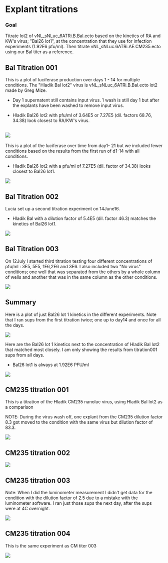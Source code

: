 Explant titrations
================

### Goal

Titrate lot2 of vNL\_sNLuc\_6ATRi.B.Bal.ecto based on the kinetics of RA and KW's virus; "Bal26 lot1", at the concentration that they use for infection experiments (1.92E6 pfu/ml). Then titrate vNL\_sNLuc.6ATRi.AE.CM235.ecto using our Bal titer as a reference.

Bal Titration 001
-----------------

This is a plot of luciferase production over days 1 - 14 for multiple conditions. The "Hladik Bal lot2" virus is vNL\_sNLuc\_6ATRi.B.Bal.ecto lot2 made by Greg Mize.

-   Day 1 supernatent still contains input virus. 1 wash is still day 1 but after the explants have been washed to remove input virus.

-   Hladik Bal26 lot2 with pfu/ml of 3.64E5 or 7.27E5 (dil. factors 68.76, 34.38) look closest to RA/KW's virus.

![](titration_analysis_files/figure-markdown_github/unnamed-chunk-1-1.png)
--------------------------------------------------------------------------

This is a plot of the luciferase over time from day1- 21 but we included fewer conditions based on the results from the first run of d1-14 with all conditions.

-   Hladik Bal26 lot2 with a pfu/ml of 7.27E5 (dil. factor of 34.38) looks closest to Bal26 lot1.

![](titration_analysis_files/figure-markdown_github/unnamed-chunk-2-1.png)

Bal Titration 002
-----------------

Lucia set up a second titration experiment on 14June16.

-   Hladik Bal with a dilution factor of 5.4E5 (dil. factor 46.3) matches the kinetics of Bal26 lot1.

![](titration_analysis_files/figure-markdown_github/unnamed-chunk-3-1.png)

Bal Titration 003
-----------------

On 12July I started third titration testing four different concentrations of pfu/ml : 3E5, 5E5, 1E6,2E6 and 3E6. I also included two "No virus" conditions; one well that was separated from the others by a whole column of wells and another that was in the same column as the other conditions.

![](titration_analysis_files/figure-markdown_github/unnamed-chunk-4-1.png)

Summary
-------

Here is a plot of just Bal26 lot 1 kinetics in the different experiments. Note that I ran sups from the first titration twice; one up to day14 and once for all the days.

![](titration_analysis_files/figure-markdown_github/unnamed-chunk-6-1.png)

Here are the Bal26 lot 1 kinetics next to the concentration of Hladik Bal lot2 that matched most closely. I am only showing the results from titration001 sups from all days.

-   Bal26 lot1 is always at 1.92E6 PFU/ml

![](titration_analysis_files/figure-markdown_github/unnamed-chunk-7-1.png)

CM235 titration 001
-------------------

This is a titration of the Hladik CM235 nanoluc virus, using Hladik Bal lot2 as a comparison

NOTE: During the virus wash off, one explant from the CM235 dilution factor 8.3 got moved to the condition with the same virus but dilution factor of 83.3.

![](titration_analysis_files/figure-markdown_github/cm001-1.png)

CM235 titration 002
-------------------

![](titration_analysis_files/figure-markdown_github/cm002-1.png)

CM235 titration 003
-------------------

Note: When I did the luminometer measurement I didn't get data for the condition with the dilution factor of 2.5 due to a mistake with the luminometer software. I ran just those sups the next day, after the sups were at 4C overnight.

![](titration_analysis_files/figure-markdown_github/cm003-1.png)

CM235 titration 004
-------------------

This is the same experiment as CM titer 003

![](titration_analysis_files/figure-markdown_github/cm004-1.png)
